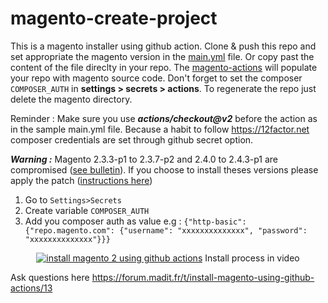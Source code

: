 # magento-create-project

This is a magento installer using github action.
Clone & push this repo and set appropriate the magento version in the [main.yml](https://github.com/seyuf/magento-create-project/blob/main/.github/workflows/main.yml) file. Or copy past the content of the file direclty in your repo.
The [magento-actions](https://github.com/MAD-I-T/magento-actions) will populate your repo with magento source code.
Don't forget to set the composer `COMPOSER_AUTH` in **settings > secrets > actions**.
To regenerate the repo just delete the magento directory.


Reminder : 
Make sure you use ***actions/checkout@v2*** before the action as in the sample main.yml file.
Because a habit to follow https://12factor.net composer credentials are set through github secret option.

***Warning :*** Magento 2.3.3-p1 to 2.3.7-p2 and 2.4.0 to 2.4.3-p1 are compromised ([see bulletin](https://support.magento.com/hc/en-us/articles/4426353041293-Security-updates-available-for-Adobe-Commerce-APSB22-12-)). If you choose to install theses versions please apply the patch ([instructions here](https://gist.github.com/seyuf/0cd908a897f9b544d20de97dd2dcc25a))


1. Go to `Settings>Secrets`
2. Create variable `COMPOSER_AUTH`
3. Add you composer auth as value e.g :
   `{"http-basic":{"repo.magento.com": {"username": "xxxxxxxxxxxxxx", "password": "xxxxxxxxxxxxxx"}}}`


<div align="center">
  <a href="https://www.youtube.com/watch?v=cqI79AKN7Gk"><img src="https://user-images.githubusercontent.com/3765910/154555377-2ab4d165-9bbb-42a4-b6cf-22586156477d.png" alt="install magento 2 using github actions"></a>
  <span>Install process in video</scan>
</div>


Ask questions here https://forum.madit.fr/t/install-magento-using-github-actions/13
